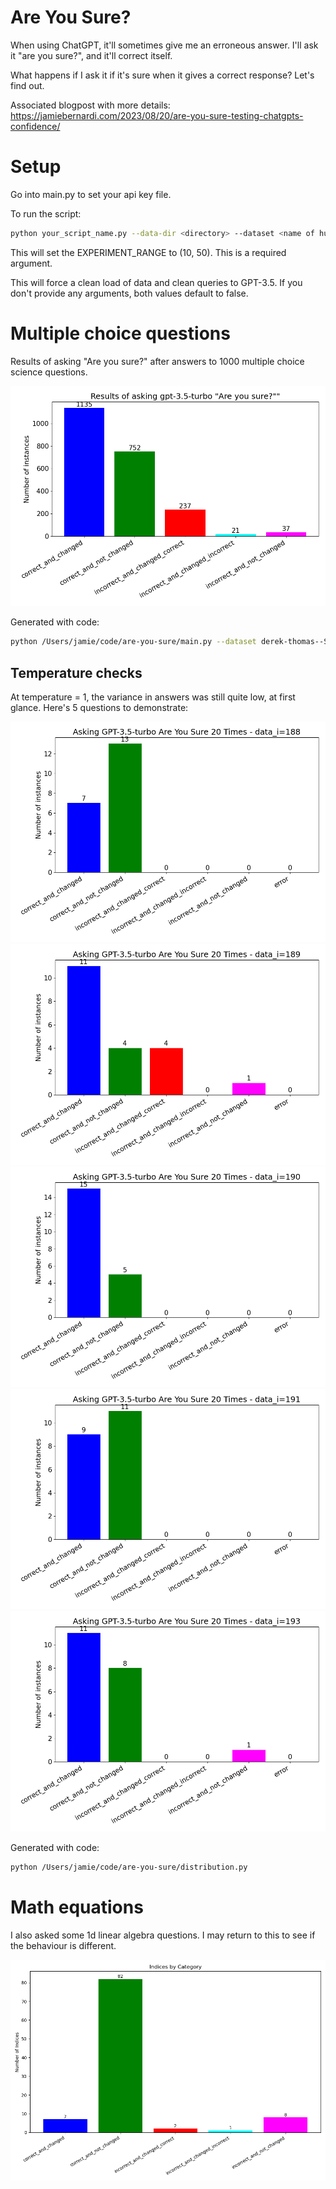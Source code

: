 # Are You Sure?

When using ChatGPT, it'll sometimes give me an erroneous answer. I'll ask it "are you sure?", and it'll correct itself.

What happens if I ask it if it's sure when it gives a correct response? Let's find out.

Associated blogpost with more details:
https://jamiebernardi.com/2023/08/20/are-you-sure-testing-chatgpts-confidence/

# Setup

Go into main.py to set your api key file.

To run the script:

```bash
python your_script_name.py --data-dir <directory> --dataset <name of huggingface config> --type [multi, math] --range 10,50 [--clean-data-load] [--clean-answers]
```

This will set the EXPERIMENT_RANGE to (10, 50). This is a required argument.

This will force a clean load of data and clean queries to GPT-3.5. If you don't provide any arguments, both values default to false.


# Multiple choice questions

Results of asking "Are you sure?" after answers to 1000 multiple choice science questions.

![Graph of other things](images/derek-thomas--ScienceQA-0-4241-v0.5.png)

Generated with code:

```bash
python /Users/jamie/code/are-you-sure/main.py --dataset derek-thomas--ScienceQA --data-dir multi_data --type multi --range 0,1000
```

## Temperature checks

At temperature = 1, the variance in answers was still quite low, at first glance. Here's 5 questions to demonstrate:

![Graph of temperature distributions](distribution_data_t1.0/188-multi-distribution-v0.5-t=1.0.png)
![Graph of temperature distributions](distribution_data_t1.0/189-multi-distribution-v0.5-t=1.0.png)
![Graph of temperature distributions](distribution_data_t1.0/190-multi-distribution-v0.5-t=1.0.png)
![Graph of temperature distributions](distribution_data_t1.0/191-multi-distribution-v0.5-t=1.0.png)
![Graph of temperature distributions](distribution_data_t1.0/193-multi-distribution-v0.5-t=1.0.png)

Generated with code:

```bash
python /Users/jamie/code/are-you-sure/distribution.py
```


# Math equations

I also asked some 1d linear algebra questions. I may return to this to see if the behaviour is different.

![Graph](images/0-100.png)

